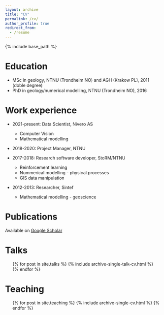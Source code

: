 ```yaml
---
layout: archive
title: "CV"
permalink: /cv/
author_profile: true
redirect_from:
  - /resume
---
```


{% include base_path %}

Education
======
* MSc in geology, NTNU (Trondheim NO) and AGH (Krakow PL), 2011 (doble degree)
* PhD in geology/numerical modelling, NTNU (Trondheim NO), 2016

Work experience
======
* 2021-present: Data Scientist, Nivero AS
  * Computer Vision
  * Mathematical modelling

* 2018-2020: Project Manager, NTNU
* 2017-2018: Research software developer, StoRM/NTNU
  * Reinforcement learning
  * Nummerical modelling - physical processes
  * GIS data manipulation

* 2012-2013: Researcher, Sintef
  * Mathematical modelling - geoscience
  
Publications
======
Available on [Google Scholar](https://scholar.google.com/citations?user=ZPMM8YEAAAAJ&hl=no)
  
Talks
======
  <ul>{% for post in site.talks %}
    {% include archive-single-talk-cv.html %}
  {% endfor %}</ul>
  
Teaching
======
  <ul>{% for post in site.teaching %}
    {% include archive-single-cv.html %}
  {% endfor %}</ul>
